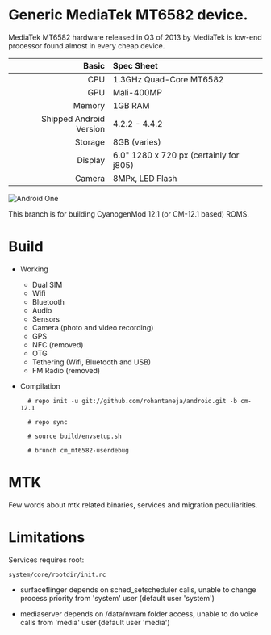 Generic MediaTek MT6582 device.
==============

MediaTek MT6582 hardware released in Q3 of 2013 by MediaTek is low-end processor found almost in every cheap device. 

Basic   | Spec Sheet
-------:|:-------------------------
CPU     | 1.3GHz Quad-Core MT6582
GPU     | Mali-400MP
Memory  | 1GB RAM
Shipped Android Version | 4.2.2 - 4.4.2
Storage | 8GB (varies)
Display | 6.0" 1280 x 720 px (certainly for j805)
Camera  | 8MPx, LED Flash

![Android One](http://g01.a.alicdn.com/kf/HTB17k.bIFXXXXaIXFXXq6xXFXXXt/MEDIATEK-MTK-CPU-ARM-MT6582-MT6582V-MT6582V-U-MT6582V-U-MT6582VU-NEW-ORIGINAL.jpg "MT6582 processor")

This branch is for building CyanogenMod 12.1 (or CM-12.1 based) ROMS.

# Build

* Working
  * Dual SIM
  * Wifi
  * Bluetooth
  * Audio
  * Sensors
  * Camera (photo and video recording)
  * GPS
  * NFC (removed)
  * OTG
  * Tethering (Wifi, Bluetooth and USB)
  * FM Radio (removed)

* Compilation

        # repo init -u git://github.com/rohantaneja/android.git -b cm-12.1
        
        # repo sync
        
        # source build/envsetup.sh
        
        # brunch cm_mt6582-userdebug

# MTK

Few words about mtk related binaries, services and migration peculiarities.

# Limitations

Services requires root:

`system/core/rootdir/init.rc`

  * surfaceflinger depends on sched_setscheduler calls, unable to change process priority from 'system' user (default user 'system')

  * mediaserver depends on /data/nvram folder access, unable to do voice calls from 'media' user (default user 'media')
